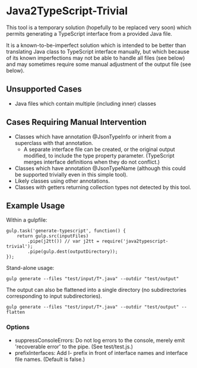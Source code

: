 Java2TypeScript-Trivial
============================

This tool is a temporary solution (hopefully to be replaced very soon) which 
permits generating a TypeScript interface from a provided Java file.

It is a known-to-be-imperfect solution which is intended to be better than
translating Java class to TypeScript interface manually, but which because of
its known imperfections may not be able to handle all files (see below) and
may sometimes require some manual adjustment of the output file (see below).

Unsupported Cases
-----------------
* Java files which contain multiple (including inner) classes

Cases Requiring Manual Intervention
---------------------------------
* Classes which have annotation @JsonTypeInfo or inherit from a superclass
  with that annotation.
  - A separate interface file can be created, or the original output modified,
    to include the type property parameter. (TypeScript merges interface
    definitions when they do not conflict.)
* Classes which have annotation @JsonTypeName (although this could be
    supported trivially even in this simple tool).
* Likely classes using other annotations.
* Classes with getters returning collection types not detected by this tool.

Example Usage
-------------

Within a gulpfile:

	gulp.task('generate-typescript', function() {
		return gulp.src(inputFiles)
		    .pipe(j2tt()) // var j2tt = require('java2typescript-trivial');
	    	.pipe(gulp.dest(outputDirectory));
	});

Stand-alone usage:

	gulp generate --files "test/input/T*.java" --outdir "test/output"

The output can also be flattened into a single directory (no subdirectories corresponding to input subdirectories).

	gulp generate --files "test/input/T*.java" --outdir "test/output" --flatten

### Options ###
* suppressConsoleErrors: Do not log errors to the console, merely emit 'recoverable error' to the pipe. (See test/test.js.)
* prefixInterfaces: Add I- prefix in front of interface names and interface file names. (Default is false.)